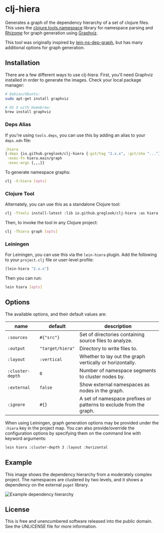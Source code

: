 clj-hiera
=========

Generates a graph of the dependency hierarchy of a set of clojure files. This
uses the [clojure.tools.namespace](https://github.com/clojure/tools.namespace)
library for namespace parsing and [Rhizome](https://github.com/ztellman/rhizome)
for graph generation using [Graphviz](http://www.graphviz.org/).

This tool was originally inspired by
[lein-ns-dep-graph](https://github.com/hilverd/lein-ns-dep-graph), but has many
additional options for graph generation.


## Installation

There are a few different ways to use clj-hiera. First, you'll need Graphviz
installed in order to generate the images. Check your local package manager:

```bash
# Debian/Ubuntu:
sudo apt-get install graphviz

# OS X with Homebrew:
brew install graphviz
```

### Deps Alias

If you're using `tools.deps`, you can use this by adding an alias to your
`deps.edn` file:

```clojure
:hiera
{:deps {io.github.greglook/clj-hiera {:git/tag "2.x.x", :git/sha "..."}}
 :exec-fn hiera.main/graph
 :exec-args {,,,}}
```

To generate namespace graphs:

```bash
clj -X:hiera [opts]
```

### Clojure Tool

Alternately, you can use this as a standalone Clojure tool:

```bash
clj -Ttools install-latest :lib io.github.greglook/clj-hiera :as hiera
```

Then, to invoke the tool in any Clojure project:

```bash
clj -Thiera graph [opts]
```

### Leiningen

For Leiningen, you can use this via the `lein-hiera` plugin. Add the following
to your `project.clj` file or user-level profile:

```clojure
[lein-hiera "2.x.x"]
```

Then you can run:

```bash
lein hiera [opts]
```


## Options

The available options, and their default values are:

| name              | default                 | description |
|-------------------|-------------------------|-------------|
| `:sources`        | `#{"src"}`              | Set of directories containing source files to analyze.
| `:output`         | `"target/hiera"`        | Directory to write files to.
| `:layout`         | `:vertical`             | Whether to lay out the graph vertically or horizontally.
| `:cluster-depth`  | `0`                     | Number of namespace segments to cluster nodes by.
| `:external`       | `false`                 | Show external namespaces as nodes in the graph.
| `:ignore`         | `#{}`                   | A set of namespace prefixes or patterns to exclude from the graph.

When using Leiningen, graph generation options may be provided under the
`:hiera` key in the project map. You can also provide/override the
configuration options by specifying them on the command line with keyword
arguments:

```bash
lein hiera :cluster-depth 3 :layout :horizontal
```


## Example

This image shows the dependency hierarchy from a moderately complex project. The
namespaces are clustered by two levels, and it shows a dependency on the external
`puget` library.

![Example dependency hierarchy](doc/example.png)


## License

This is free and unencumbered software released into the public domain.
See the UNLICENSE file for more information.
